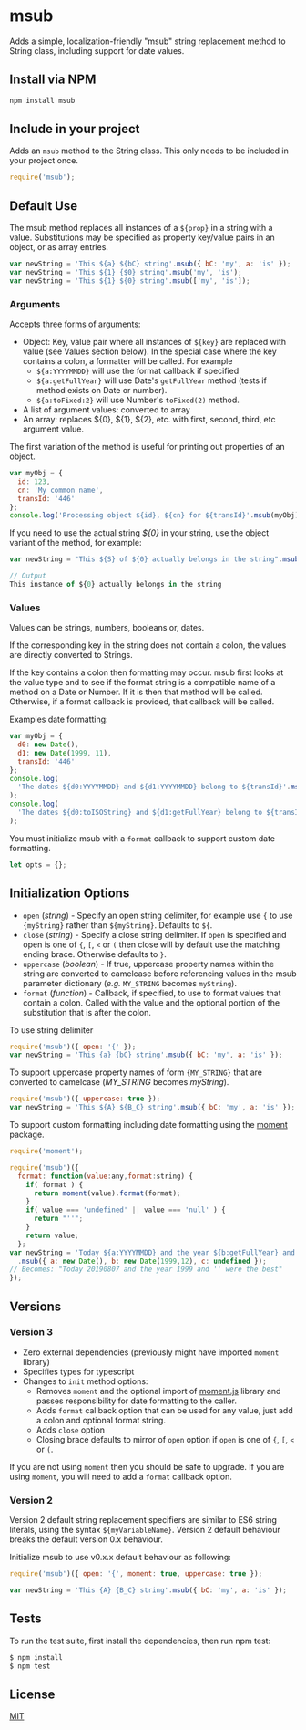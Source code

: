 # msub

Adds a simple, localization-friendly "msub" string replacement method to String class, including support for date values.

## Install via NPM

```bash
npm install msub
```

## Include in your project

Adds an `msub` method to the String class. This only needs to be included in your project once.

```javascript
require('msub');
```

## Default Use

The msub method replaces all instances of a `${prop}` in a string with a value.
Substitutions may be specified as property key/value pairs in an object, or as array entries.

```javascript
var newString = 'This ${a} ${bC} string'.msub({ bC: 'my', a: 'is' });
var newString = 'This ${1} {$0} string'.msub('my', 'is');
var newString = 'This ${1} ${0} string'.msub(['my', 'is']);
```

### Arguments

Accepts three forms of arguments:

- Object: Key, value pair where all instances of `${key}` are replaced with
  value (see Values section below). In the special case where the key contains a
  colon, a formatter will be called. For example
  - `${a:YYYYMMDD}` will use the format callback if specified
  - `${a:getFullYear}` will use Date's `getFullYear` method (tests if method exists on Date or number).
  - `${a:toFixed:2}` will use Number's `toFixed(2)` method.
- A list of argument values: converted to array
- An array: replaces ${0}, ${1}, \${2}, etc. with first, second, third, etc argument value.

The first variation of the method is useful for printing out properties of an object.

```javascript
var myObj = {
  id: 123,
  cn: 'My common name',
  transId: '446'
};
console.log('Processing object ${id}, ${cn} for ${transId}'.msub(myObj));
```

If you need to use the actual string _\${0}_ in your string, use the object variant
of the method, for example:

```javascript
var newString = "This ${S} of ${0} actually belongs in the string".msub({s:"instance"});

// Output
This instance of ${0} actually belongs in the string
```

### Values

Values can be strings, numbers, booleans or, dates.

If the corresponding key in the string does not contain a colon, the values are
directly converted to Strings.

If the key contains a colon then formatting may occur. msub first looks at the
value type and to see if the format string is a compatible name of a method on a
Date or Number. If it is then that method will be called. Otherwise, if a format
callback is provided, that callback will be called.

Examples date formatting:

```javascript
var myObj = {
  d0: new Date(),
  d1: new Date(1999, 11),
  transId: '446'
};
console.log(
  'The dates ${d0:YYYYMMDD} and ${d1:YYYYMMDD} belong to ${transId}'.msub(myObj)
);
console.log(
  'The dates ${d0:toISOString} and ${d1:getFullYear} belong to ${transId}'.msub(myObj)
);
```

You must initialize msub with a `format` callback to support custom date formatting.

```js
let opts = {};
```

## Initialization Options

- `open` (_string_) - Specify an open string delimiter, for example use `{` to
  use `{myString}` rather than `${myString}`. Defaults to `${`.
- `close` (_string_) - Specify a close string delimiter. If `open` is
  specified and open is one of `{`, `[`, `<` or `(` then close will by default
  use the matching ending brace. Otherwise defaults to `}`.
- `uppercase` (_boolean_) - If true, uppercase property names within the
  string are converted to camelcase before referencing values in the msub
  parameter dictionary (_e.g._ `MY_STRING` becomes `myString`).
- `format` (_function_) - Callback, if specified, to use to format values that
  contain a colon. Called with the value and the optional portion of the
  substitution that is after the colon.

To use string delimiter

```javascript
require('msub')({ open: '{' });
var newString = 'This {a} {bC} string'.msub({ bC: 'my', a: 'is' });
```

To support uppercase property names of form `{MY_STRING}` that are converted to camelcase (_MY_STRING_ becomes _myString_).

```javascript
require('msub')({ uppercase: true });
var newString = 'This ${A} ${B_C} string'.msub({ bC: 'my', a: 'is' });
```

To support custom formatting including date formatting using the
[moment](https://momentjs.com/) package.

```javascript
require('moment');

require('msub')({
  format: function(value:any,format:string) {
    if( format ) {
      return moment(value).format(format);
    }
    if( value === 'undefined' || value === 'null' ) {
      return "''";
    }
    return value;
  };
var newString = 'Today ${a:YYYYMMDD} and the year ${b:getFullYear} and ${c:} were the best'
  .msub({ a: new Date(), b: new Date(1999,12), c: undefined });
// Becomes: "Today 20190807 and the year 1999 and '' were the best"
});
```

## Versions

### Version 3

- Zero external dependencies (previously might have imported `moment` library)
- Specifies types for typescript
- Changes to `init` method options:
  - Removes `moment` and the optional import of
    [moment.js](http://momentjs.com/) library and passes responsibility for date
    formatting to the caller.
  - Adds `format` callback option that can be used for any value, just add a
    colon and optional format string.
  - Adds `close` option
  - Closing brace defaults to mirror of `open` option if `open` is one of `{`,
    `[`, `<` or `(`.

If you are not using `moment` then you should be safe to upgrade. If you are using
`moment`, you will need to add a `format` callback option.

### Version 2

Version 2 default string replacement specifiers are similar to ES6 string literals, using
the syntax `${myVariableName}`.
Version 2 default behaviour breaks the default version 0.x behaviour.

Initialize msub to use v0.x.x default behaviour as following:

```javascript
require('msub')({ open: '{', moment: true, uppercase: true });

var newString = 'This {A} {B_C} string'.msub({ bC: 'my', a: 'is' });
```

## Tests

To run the test suite, first install the dependencies, then run npm test:

```bash
$ npm install
$ npm test
```

## License

[MIT](https://github.com/strongloop/express/blob/master/LICENSE)
